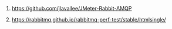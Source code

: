 1. https://github.com/jlavallee/JMeter-Rabbit-AMQP


2. https://rabbitmq.github.io/rabbitmq-perf-test/stable/htmlsingle/
